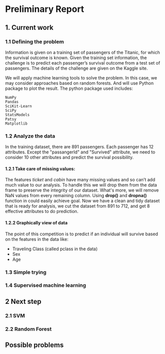 # Preliminary Report


## 1. Current work

### 1.1 Defining the problem

Information is given on a training set of passengers of the Titanic, for which the survival outcome is known. Given the training set information, the challenge is to predict each passenger’s survival outcome from a test set of passengers. The details of the challenge are given on the Kaggle site.

We will apply machine learning tools to solve the problem. In this case, we may consider approaches based on random forests. And will use Python package to plot the result. The python package used includes:
	
	NumPy
	Pandas
	SciKit-Learn
	SciPy
	StatsModels
	Patsy
	Matplotlib


### 1.2 Analyze the data
In the training dataset, there are 891 passengers. Each passenger has 12 attributes. Except the "passangerId" and "Survived" attribute, we need to consider 10 other attributes and predict the survival possibility.

#### 1.2.1 Take care of missing values:
The features *ticket* and *cabin* have many missing values and so can’t add much value to our analysis. To handle this we will drop them from the data frame to preserve the integrity of our dataset. What's more, we will remove NaN values from every remaining column. Using **drop()** and **dropna()** function in could easily achieve goal. Now we have a clean and tidy dataset that is ready for analysis, we cut the dataset from 891 to 712, and get 8 effective attributes to do prediction.

#### 1.2.2 Graphically view of data
The point of this competition is to predict if an individual will survive based on the features in the data like:

* Traveling Class (called pclass in the data)
* Sex
* Age





### 1.3 Simple trying

### 1.4 Supervised machine learning

## 2 Next step

### 2.1 SVM 

### 2.2 Random Forest

## Possible problems
